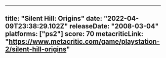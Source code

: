 
---
title: "Silent Hill: Origins"
date: "2022-04-09T23:38:29.102Z"
releaseDate: "2008-03-04"
platforms: ["ps2"]
score: 70
metacriticLink: "https://www.metacritic.com/game/playstation-2/silent-hill-origins"
---
